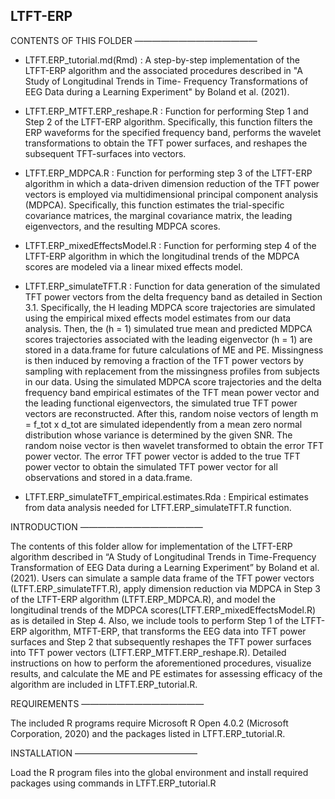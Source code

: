 ## LTFT-ERP
CONTENTS OF THIS FOLDER 
——————————————

* LTFT.ERP_tutorial.md(Rmd) : A step-by-step implementation of the LTFT-ERP algorithm and the associated procedures described in "A Study of Longitudinal Trends in Time-                                       Frequency Transformations of EEG Data during a Learning Experiment" by Boland et al. (2021).

* LTFT.ERP_MTFT.ERP_reshape.R : Function for performing Step 1 and Step 2 of the LTFT-ERP algorithm. Specifically, this function filters the ERP waveforms for the specified                                     frequency band, performs the wavelet transformations to obtain the TFT power surfaces, and reshapes the subsequent TFT-surfaces into vectors.

* LTFT.ERP_MDPCA.R : Function for performing step 3 of the LTFT-ERP algorithm in which a data-driven dimension reduction of the TFT power vectors is employed via                                      multidimensional principal component analysis (MDPCA). Specifically, this function estimates the trial-specific covariance matrices, the marginal covariance                      matrix, the leading eigenvectors, and the resulting MDPCA scores.

* LTFT.ERP_mixedEffectsModel.R : Function for performing step 4 of the LTFT-ERP algorithm in which the longitudinal trends of the MDPCA scores are modeled via a linear mixed                                      effects model.

* LTFT.ERP_simulateTFT.R : Function for data generation of the simulated TFT power vectors from the delta frequency band as detailed in Section 3.1. Specifically, the H leading                            MDPCA score trajectories are simulated using the empirical mixed effects model estimates from our data analysis. Then, the (h = 1) simulated true mean                            and predicted MDPCA scores trajectories associated with the leading eigenvector (h = 1) are stored in a data.frame for future calculations of ME and                              PE. Missingness is then induced by removing a fraction of the TFT power vectors by sampling with replacement from the missingness profiles from                                  subjects in our data. Using the simulated MDPCA score trajectories and the delta frequency band empirical estimates of the TFT mean power vector and                              the leading functional eigenvectors, the simulated true TFT power vectors are reconstructed. After this, random noise vectors of length m = f_tot x                              d_tot are simulated idependently from a mean zero normal distribution whose variance is determined by the given SNR. The random noise vector is then                              wavelet transformed to obtain the error TFT power vector. The error TFT power vector is added to the true TFT power vector to obtain the simulated TFT                            power vector for all observations and stored in a data.frame.       

* LTFT.ERP_simulateTFT_empirical.estimates.Rda : Empirical estimates from data analysis needed for LTFT.ERP_simulateTFT.R function.
                           
INTRODUCTION
——————————————	

The contents of this folder allow for implementation of the LTFT-ERP algorithm described in “A Study of Longitudinal Trends in Time-Frequency Transformation of EEG Data during a Learning Experiment” by Boland et al. (2021). Users can simulate a sample data frame of the TFT power vectors (LTFT.ERP_simulateTFT.R), apply dimension reduction via MDPCA in Step 3 of the LTFT-ERP algorithm (LTFT.ERP_MDPCA.R), and model the longitudinal trends of the MDPCA scores(LTFT.ERP_mixedEffectsModel.R) as is detailed in Step 4. Also, we include tools to perform Step 1 of the LTFT-ERP algorithm, MTFT-ERP, that transforms the EEG data into TFT power surfaces and Step 2 that subsequently reshapes the TFT power surfaces into TFT power vectors (LTFT.ERP_MTFT.ERP_reshape.R). Detailed instructions on how to perform the aforementioned procedures, visualize results, and calculate the ME and PE estimates for assessing efficacy of the algorithm are included in LTFT.ERP_tutorial.R.

REQUIREMENTS
——————————————	

The included R programs require Microsoft R Open 4.0.2 (Microsoft Corporation, 2020) and the packages listed in LTFT.ERP_tutorial.R.

INSTALLATION
——————————————

Load the R program files into the global environment and install required packages using commands in LTFT.ERP_tutorial.R
